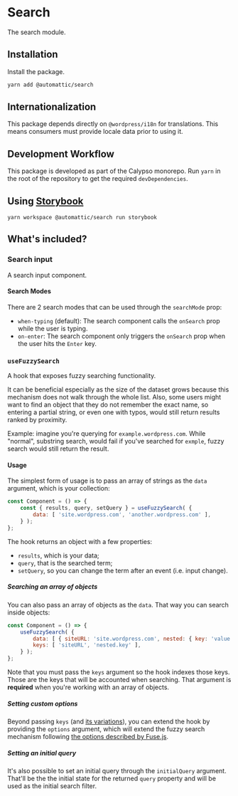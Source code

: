 # Search

The search module.

## Installation

Install the package.

```bash
yarn add @automattic/search
```

## Internationalization

This package depends directly on `@wordpress/i18n` for translations. This means consumers must provide locale data prior to using it.

## Development Workflow

This package is developed as part of the Calypso monorepo. Run `yarn`
in the root of the repository to get the required `devDependencies`.

## Using [Storybook](https://storybook.js.org/)

`yarn workspace @automattic/search run storybook`

## What's included?

### Search input

A search input component.

#### Search Modes

There are 2 search modes that can be used through the `searchMode` prop:

- `when-typing` (default): The search component calls the `onSearch` prop while the user is typing.
- `on-enter`: The search component only triggers the `onSearch` prop when the user hits the `Enter` key.

### `useFuzzySearch`

A hook that exposes fuzzy searching functionality.

It can be beneficial especially as the size of the dataset grows because this mechanism does not walk through the whole list. Also, some users might want to find an object that they do not remember the exact name, so entering a partial string, or even one with typos, would still return results ranked by proximity.

Example: imagine you're querying for `example.wordpress.com`. While "normal", substring search, would fail if you've searched for `exmple`, fuzzy search would still return the result.

#### Usage

The simplest form of usage is to pass an array of strings as the `data` argument, which is your collection:

```js
const Component = () => {
	const { results, query, setQuery } = useFuzzySearch( {
		data: [ 'site.wordpress.com', 'another.wordpress.com' ],
	} );
};
```

The hook returns an object with a few properties:
- `results`, which is your data;
- `query`, that is the searched term;
- `setQuery`, so you can change the term after an event (i.e. input change).


##### Searching an array of objects

You can also pass an array of objects as the `data`. That way you can search inside objects:

```js
const Component = () => {
	useFuzzySearch( {
		data: [ { siteURL: 'site.wordpress.com', nested: { key: 'value' } } ],
		keys: [ 'siteURL', 'nested.key' ],
	} );
};
```

Note that you must pass the `keys` argument so the hook indexes those keys. Those are the keys that will be accounted when searching. That argument is **required** when you're working with an array of objects.

##### Setting custom options

Beyond passing `keys` (and [its variations](https://fusejs.io/examples.html)), you can extend the hook by providing the `options` argument, which will extend the fuzzy search mechanism following [the options described by Fuse.js](https://fusejs.io/api/options.html).

##### Setting an initial query

It's also possible to set an initial query through the `initialQuery` argument. That'll be the the initial state for the returned `query` property and will be used as the initial search filter.
